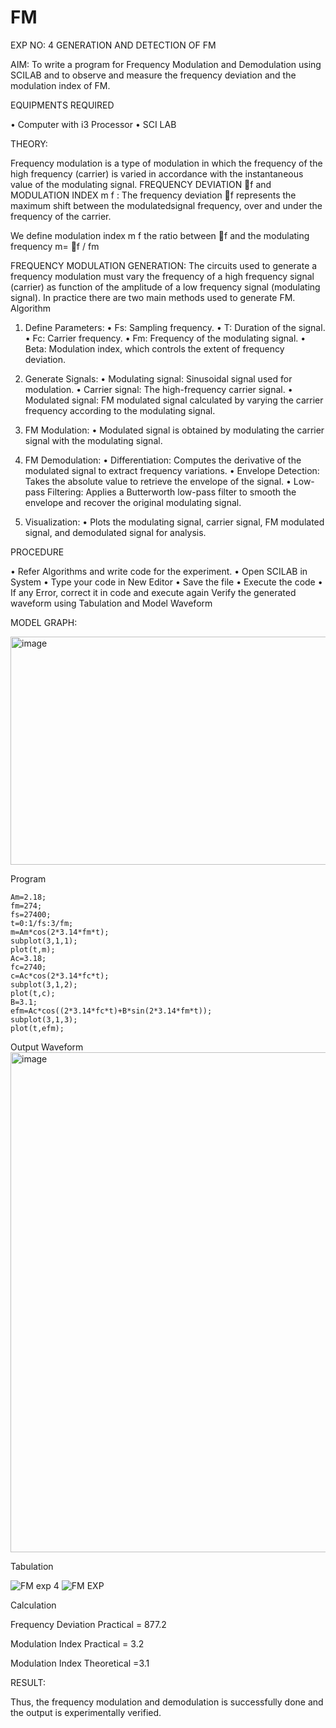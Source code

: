 # FM

EXP NO: 4	GENERATION AND DETECTION OF FM


AIM:
To write a program for Frequency Modulation and Demodulation using SCILAB and to observe and measure the frequency deviation and the modulation index of FM.


EQUIPMENTS REQUIRED

•	Computer with i3 Processor
•	SCI LAB

THEORY:

Frequency modulation is a type of modulation in which the frequency of the high frequency (carrier) is varied in accordance with the instantaneous value of the modulating signal.
FREQUENCY DEVIATION f and MODULATION INDEX m f :
The frequency deviation f represents the maximum shift between the  modulatedsignal
frequency, over and under the frequency of the carrier.

We define modulation index m f the ratio between f and the modulating frequency
m= f / fm


FREQUENCY MODULATION GENERATION:
The circuits used to generate a frequency modulation must vary the frequency of a high frequency signal (carrier) as function of the amplitude of a low frequency signal (modulating signal). In practice there are two main methods used to generate FM.
Algorithm
1.	Define Parameters:
•	Fs: Sampling frequency.
•	T: Duration of the signal.
•	Fc: Carrier frequency.
•	Fm: Frequency of the modulating signal.
•	Beta: Modulation index, which controls the extent of frequency deviation.
2.	Generate Signals:
•	Modulating signal: Sinusoidal signal used for modulation.
•	Carrier signal: The high-frequency carrier signal.
•	Modulated signal: FM modulated signal calculated by varying the carrier frequency according to the modulating signal.
3.	FM Modulation:
•	Modulated signal is obtained by modulating the carrier signal with the modulating signal.
 
4.	FM Demodulation:
•	Differentiation: Computes the derivative of the modulated signal to extract frequency variations.
•	Envelope Detection: Takes the absolute value to retrieve the envelope of the signal.
•	Low-pass Filtering: Applies a Butterworth low-pass filter to smooth the envelope and recover the original modulating signal.
5.	Visualization:
•	Plots the modulating signal, carrier signal, FM modulated signal, and demodulated signal for analysis.



PROCEDURE


•	Refer Algorithms and write code for the experiment.
•	Open SCILAB in System
•	Type your code in New Editor
•	Save the file
•	Execute the code
•	If any Error, correct it in code and execute again
Verify the generated waveform using Tabulation and Model Waveform

MODEL GRAPH:

<img width="512" height="365" alt="image" src="https://github.com/user-attachments/assets/acd787bd-5281-4f1b-802f-1aa39fac9189" />


Program
```
Am=2.18;
fm=274;
fs=27400;
t=0:1/fs:3/fm;
m=Am*cos(2*3.14*fm*t);
subplot(3,1,1);
plot(t,m);
Ac=3.18;
fc=2740;
c=Ac*cos(2*3.14*fc*t);
subplot(3,1,2);
plot(t,c);
B=3.1;
efm=Ac*cos((2*3.14*fc*t)+B*sin(2*3.14*fm*t));
subplot(3,1,3);
plot(t,efm);
```


Output Waveform
<img width="1700" height="800" alt="image" src="https://github.com/user-attachments/assets/2f1b03a5-3593-40c7-9748-edea76052cf4" />


Tabulation

![FM exp 4](https://github.com/user-attachments/assets/0daf3cc6-ccc3-4f75-a4e0-125de19157e9)
![FM EXP ](https://github.com/user-attachments/assets/f986bf25-5c26-4cb8-9ef3-4931498912d6)


Calculation

Frequency Deviation Practical = 877.2

Modulation Index Practical	= 3.2 

Modulation Index Theoretical	=3.1



RESULT:

Thus, the frequency modulation and demodulation is successfully done and the output is experimentally verified.


